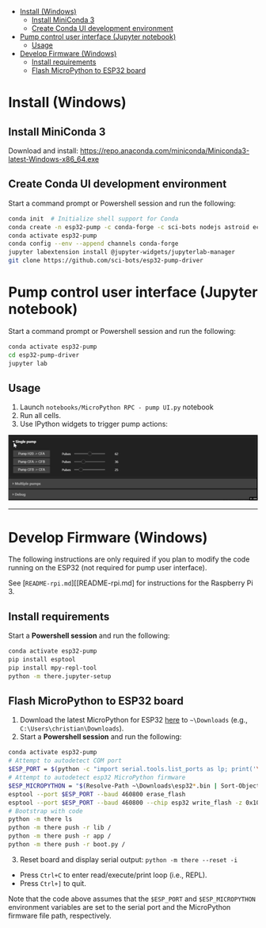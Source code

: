 <!-- vim-markdown-toc GFM -->

* [Install (Windows)](#install-windows)
    * [Install MiniConda 3](#install-miniconda-3)
    * [Create Conda UI development environment](#create-conda-ui-development-environment)
* [Pump control user interface (Jupyter notebook)](#pump-control-user-interface-jupyter-notebook)
    * [Usage](#usage)
* [Develop Firmware (Windows)](#develop-firmware-windows)
    * [Install requirements](#install-requirements)
    * [Flash MicroPython to ESP32 board](#flash-micropython-to-esp32-board)

<!-- vim-markdown-toc -->

# Install (Windows)

## Install MiniConda 3

Download and install: https://repo.anaconda.com/miniconda/Miniconda3-latest-Windows-x86_64.exe

## Create Conda UI development environment

Start a command prompt or Powershell session and run the following:

```sh
conda init  # Initialize shell support for Conda
conda create -n esp32-pump -c conda-forge -c sci-bots nodejs astroid ecdsa isort lazy-object-proxy mccabe pylint pyserial typing websocket-client pyserial six jupyter notebook jupyterlab jupytext autopep8 ipywidgets asyncserial pyaes pyside2
conda activate esp32-pump
conda config --env --append channels conda-forge
jupyter labextension install @jupyter-widgets/jupyterlab-manager
git clone https://github.com/sci-bots/esp32-pump-driver
```

# Pump control user interface (Jupyter notebook)

Start a command prompt or Powershell session and run the following:

```sh
conda activate esp32-pump
cd esp32-pump-driver
jupyter lab
```

## Usage

1. Launch `notebooks/MicroPython RPC - pump UI.py` notebook
2. Run all cells.
3. Use IPython widgets to trigger pump actions:

![](usage.gif)

-------------------------------------------------------------------------------

# Develop Firmware (Windows)

The following instructions are only required if you plan to modify the code
running on the ESP32 (not required for pump user interface).

See [`README-rpi.md`][[README-rpi.md] for instructions for the Raspberry Pi 3.

## Install requirements

Start a **Powershell session** and run the following:

```sh
conda activate esp32-pump
pip install esptool
pip install mpy-repl-tool
python -m there.jupyter-setup
```

## Flash MicroPython to ESP32 board

1. Download the latest MicroPython for ESP32 [here][esp32-micropython] to
   `~\Downloads` (e.g., `C:\Users\christian\Downloads`).
2. Start a **Powershell session** and run the following:

```sh
conda activate esp32-pump
# Attempt to autodetect COM port
$ESP_PORT = $(python -c "import serial.tools.list_ports as lp; print('\\n'.join([p.device for p in lp.comports()]))" | Sort-Object | Select-Object -first 1)
# Attempt to autodetect esp32 MicroPython firmware
$ESP_MICROPYTHON = "$(Resolve-Path ~\Downloads\esp32*.bin | Sort-Object -Descending | Select-Object -first 1)"
esptool --port $ESP_PORT --baud 460800 erase_flash
esptool --port $ESP_PORT --baud 460800 --chip esp32 write_flash -z 0x1000 $ESP_MICROPYTHON
# Bootstrap with code
python -m there ls
python -m there push -r lib /
python -m there push -r app /
python -m there push -r boot.py /
```
3. Reset board and display serial output: `python -m there --reset -i`
 - Press `Ctrl+C` to enter read/execute/print loop (i.e., REPL).
 - Press `Ctrl+]` to quit.

Note that the code above assumes that the `$ESP_PORT` and `$ESP_MICROPYTHON`
environment variables are set to the serial port and the MicroPython firmware
file path, respectively.

[esp32-micropython]: https://micropython.org/download#esp32
